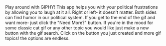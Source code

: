 Play around with GIPHY!
This app helps you with your political frustrations by allowing you to laugh at it all. Right or left- it doesn't matter. Both sides can find humor in our political system.
If you get to the end of the gif and want more- just click the "Need More?" button.
If you're in the mood for some classic cat gif or any other topic you would like just make a new button with the gif search. Click on the button you just created and more gif topics! the options are endless.  
